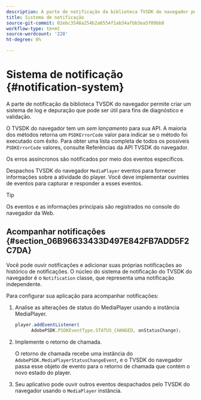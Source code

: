 ```yaml
---
description: A parte de notificação da biblioteca TVSDK do navegador permite criar um sistema de log e depuração que pode ser útil para fins de diagnóstico e validação.
title: Sistema de notificação
source-git-commit: 02ebc3548a254b2a6554f1ab34afbb3ea5f09bb8
workflow-type: tm+mt
source-wordcount: '228'
ht-degree: 0%

---
```


# Sistema de notificação {#notification-system}

A parte de notificação da biblioteca TVSDK do navegador permite criar um sistema de log e depuração que pode ser útil para fins de diagnóstico e validação.

<!--<a id="section_EC5DBE8DDA434B70A01FA2F3EF4618BD"></a>-->

O TVSDK do navegador tem um *sem lançamento* para sua API. A maioria dos métodos retorna um `PSDKErrorCode` valor para indicar se o método foi executado com êxito. Para obter uma lista completa de todos os possíveis `PSDKErrorCode` valores, consulte Referências da API TVSDK do navegador.

Os erros assíncronos são notificados por meio dos eventos específicos.

Despachos TVSDK do navegador `MediaPlayer` eventos para fornecer informações sobre a atividade do player. Você deve implementar ouvintes de eventos para capturar e responder a esses eventos.

>[!TIP]
>
>Os eventos e as informações principais são registrados no console do navegador da Web.

## Acompanhar notificações {#section_06B96633433D497E842FB7ADD5F2C7DA}

Você pode ouvir notificações e adicionar suas próprias notificações ao histórico de notificações. O núcleo do sistema de notificação do TVSDK do navegador é o `Notification` classe, que representa uma notificação independente.

Para configurar sua aplicação para acompanhar notificações:

1. Analise as alterações de status do MediaPlayer usando a instância MediaPlayer.

   ```js
   player.addEventListener( 
         AdobePSDK.PSDKEventType.STATUS_CHANGED, onStatusChange);
   ```

1. Implemente o retorno de chamada.

   O retorno de chamada recebe uma instância do `AdobePSDK.MediaPlayerStatusChangeEvent`, e o TVSDK do navegador passa esse objeto de evento para o retorno de chamada que contém o novo estado do player.
1. Seu aplicativo pode ouvir outros eventos despachados pelo TVSDK do navegador usando o `MediaPlayer` instância.
